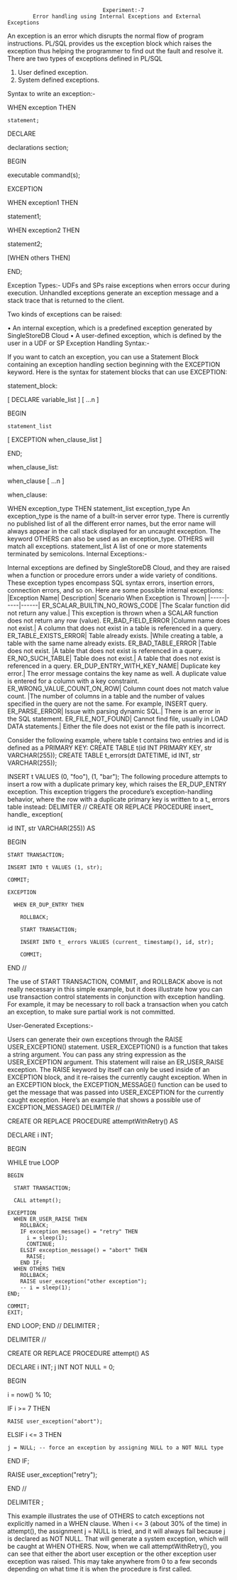                                   Experiment:-7
            Error handling using Internal Exceptions and External Exceptions

An exception is an error which disrupts the normal flow of program instructions.
PL/SQL provides us the exception block which raises the exception thus helping the programmer to find out the fault and resolve it.
There are two types of exceptions defined in PL/SQL
1.	User defined exception.
2.	System defined exceptions.

Syntax to write an exception:-

WHEN exception THEN 

    statement;

DECLARE

declarations section;

BEGIN

executable command(s);

EXCEPTION

WHEN exception1 THEN

statement1;

WHEN exception2 THEN

statement2;

[WHEN others THEN]



END;

Exception Types:-
UDFs and SPs raise exceptions when errors occur during execution.
Unhandled exceptions generate an exception message and a stack trace that is returned to the client.

Two kinds of exceptions can be raised:

•	An internal exception, which is a predefined exception generated by SingleStoreDB Cloud
•	A user-defined exception, which is defined by the user in a UDF or SP
Exception Handling Syntax:-

If you want to catch an exception, you can use a Statement Block containing an exception handling section beginning with the EXCEPTION keyword. Here is the syntax for statement blocks that can use EXCEPTION:

statement_block:

  [ DECLARE variable_list ] [ ...n ]
  
  BEGIN
  
    statement_list
    
  [ EXCEPTION
    when_clause_list ]

    
  END;

when_clause_list:

  when_clause [ ...n ]

when_clause:

  WHEN exception_type THEN statement_list
exception_type
An exception_type is the name of a built-in server error type. There is currently no published list of all the different error names, but the error name will always appear in the call stack displayed for an uncaught exception.
The keyword OTHERS can also be used as an exception_type. OTHERS will match all exceptions.
statement_list
A list of one or more statements terminated by semicolons.
Internal Exceptions:-

Internal exceptions are defined by SingleStoreDB Cloud, and they are raised when a function or procedure errors under a wide variety of conditions. These exception types encompass SQL syntax errors, insertion errors, connection errors, and so on.
Here are some possible internal exceptions:
|Exception Name|	Description|	Scenario When Exception is Thrown|
|-----|-----|------|
ER_SCALAR_BUILTIN_NO_ROWS_CODE	|The Scalar function did not return any value.|	This exception is thrown when a SCALAR function does not return any row (value).
ER_BAD_FIELD_ERROR	|Column name does not exist.|	A column that does not exist in a table is referenced in a query.
ER_TABLE_EXISTS_ERROR|	Table already exists.	|While creating a table, a table with the same name already exists.
ER_BAD_TABLE_ERROR	|Table does not exist.	|A table that does not exist is referenced in a query.
ER_NO_SUCH_TABLE|	Table does not exist.|	A table that does not exist is referenced in a query.
ER_DUP_ENTRY_WITH_KEY_NAME|	Duplicate key error.| The error message contains the key name as well.	A duplicate value is entered for a column with a key constraint.
ER_WRONG_VALUE_COUNT_ON_ROW|	Column count does not match value count.	|The number of columns in a table and the number of values specified in the query are not the same. For example, INSERT query.
ER_PARSE_ERROR|	Issue with parsing dynamic SQL.|	There is an error in the SQL statement.
ER_FILE_NOT_FOUND|	Cannot find file, usually in LOAD DATA statements.|	Either the file does not exist or the file path is incorrect.


Consider the following example, where table t contains two entries and id is defined as a PRIMARY KEY:
CREATE TABLE t(id INT PRIMARY KEY, str VARCHAR(255));
CREATE TABLE t_errors(dt DATETIME, id INT, str VARCHAR(255));

INSERT t VALUES (0, "foo"), (1, "bar");
The following procedure attempts to insert a row with a duplicate primary key, which raises the ER_DUP_ENTRY exception.
This exception triggers the procedure’s exception-handling behavior, where the row with a duplicate primary key is written to a t_ errors table instead:
DELIMITER //
CREATE OR REPLACE PROCEDURE insert_ handle_ exception(

  id INT, str VARCHAR(255)) AS
  
  BEGIN
  
    START TRANSACTION;
    
    INSERT INTO t VALUES (1, str);
    
    COMMIT;

    EXCEPTION
    
      WHEN ER_DUP_ENTRY THEN
      
        ROLLBACK;
        
        START TRANSACTION;
        
        INSERT INTO t_ errors VALUES (current_ timestamp(), id, str);
        
        COMMIT;
  END //


The use of START TRANSACTION, COMMIT, and ROLLBACK above is not really necessary in this simple example, but it does illustrate how you can use transaction control statements in conjunction with exception handling. For example, it may be necessary to roll back a transaction when you catch an exception, to make sure partial work is not committed.

User-Generated Exceptions:-

Users can generate their own exceptions through the RAISE USER_EXCEPTION() statement. USER_EXCEPTION() is a function that takes a string argument. You can pass any string expression as the USER_EXCEPTION argument. This statement will raise an ER_USER_RAISE exception.
The RAISE keyword by itself can only be used inside of an EXCEPTION block, and it re-raises the currently caught exception.
When in an EXCEPTION block, the EXCEPTION_MESSAGE() function can be used to get the message that was passed into USER_EXCEPTION for the currently caught exception. Here’s an example that shows a possible use of EXCEPTION_MESSAGE()
DELIMITER //

CREATE OR REPLACE PROCEDURE attemptWithRetry() AS

DECLARE i INT;

BEGIN

  WHILE true LOOP
  
    BEGIN
    
      START TRANSACTION;
      
      CALL attempt();

    EXCEPTION
      WHEN ER_USER_RAISE THEN
        ROLLBACK;
        IF exception_message() = "retry" THEN
          i = sleep(1);
          CONTINUE;
        ELSIF exception_message() = "abort" THEN
          RAISE;
        END IF;
      WHEN OTHERS THEN
        ROLLBACK;
        RAISE user_exception("other exception");
        -- i = sleep(1);
    END;

    COMMIT;
    EXIT;
  END LOOP;
END //
DELIMITER ;

DELIMITER //

CREATE OR REPLACE PROCEDURE attempt() AS

DECLARE i INT; j INT NOT NULL = 0;

BEGIN

  i = now() % 10;
  
  IF i >= 7 THEN
  
    RAISE user_exception("abort");
    
  ELSIF i <= 3  THEN
  
    j = NULL; -- force an exception by assigning NULL to a NOT NULL type
    
  END IF;
  
  RAISE user_exception("retry");
  
END //

DELIMITER ;

This example illustrates the use of OTHERS to catch exceptions not explicitly named in a WHEN clause. When i <= 3 (about 30% of the time) in attempt(), the assignment j = NULL is tried, and it will always fail because j is declared as NOT NULL. That will generate a system exception, which will be caught at WHEN OTHERS.
Now, when we call attemptWithRetry(), you can see that either the abort user exception or the other exception user exception was raised. This may take anywhere from 0 to a few seconds depending on what time it is when the procedure is first called.

